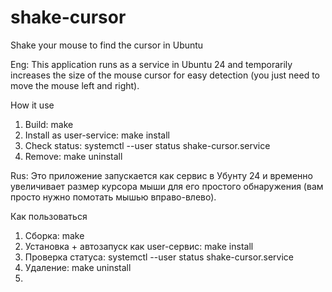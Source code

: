 # shake-cursor
Shake your mouse to find the cursor in Ubuntu

Eng: This application runs as a service in Ubuntu 24 and temporarily increases the size of the mouse cursor for easy detection (you just need to move the mouse left and right).

How it use

1. Build: make
2. Install as user-service: make install
3. Check status: systemctl --user status shake-cursor.service
4. Remove: make uninstall

Rus: Это приложение запускается как сервис в Убунту 24 и временно увеличивает размер курсора мыши для его простого обнаружения (вам просто нужно помотать мышью вправо-влево).

Как пользоваться

1. Сборка: make
2. Установка + автозапуск как user-сервис: make install
3. Проверка статуса: systemctl --user status shake-cursor.service
4. Удаление: make uninstall
5. 
